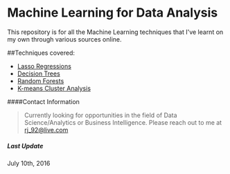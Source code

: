 # Machine Learning for Data Analysis

This repository is for all the Machine Learning techniques that I've learnt on my own through various sources online.

##Techniques covered:

  - [Lasso Regressions](https://github.com/RohitJacob/Machine-Learning-for-Data-Analysis/tree/master/DepressionAnalysis)
  - [Decision Trees](https://github.com/RohitJacob/Machine-Learning-for-Data-Analysis/tree/master/SomkersAnalysisTree)
  - [Random Forests](https://github.com/RohitJacob/Machine-Learning-for-Data-Analysis/tree/master/DrinkingFamilyForest)
  - [K-means Cluster Analysis](https://github.com/RohitJacob/Machine-Learning-for-Data-Analysis/tree/master/PeopleAnalyticsOnPolitics)


####Contact Information
> Currently looking for opportunities in the field of Data Science/Analytics or Business Intelligence.
> Please reach out to me at rj_92@live.com

##### Last Update
July 10th, 2016

